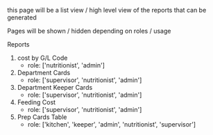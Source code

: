 this page will be a list view / high level view of the reports that can be generated

Pages will be shown / hidden depending on roles / usage

Reports

1. cost by G/L Code
   - role: ['nutritionist', 'admin']
2. Department Cards
   - role: ['supervisor', 'nutritionist', 'admin']
3. Department Keeper Cards
   - role: ['supervisor', 'nutritionist', 'admin']
4. Feeding Cost
   - role: ['supervisor', 'nutritionist', 'admin']
5. Prep Cards Table
   - role: ['kitchen', 'keeper', 'admin', 'nutritionist', 'supervisor']
